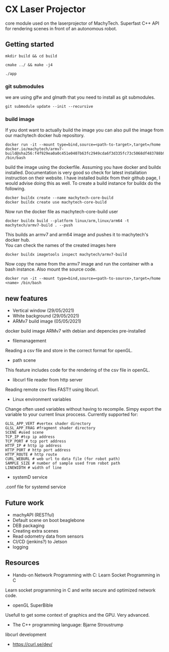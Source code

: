 # CX Laser Projector

core module used on the laserprojector of MachyTech. Superfast C++ API for rendering scenes in front of an autonomous robot.

## Getting started
```
mkdir build && cd build
```
```
cmake ../ && make -j4
```
```
./app
``` 

### git submodules
we are using glfw and glmath that you need to install as git submodules.
```
git submodule update --init --recursive
```

### build image
If you dont want to actually build the image you can also pull the image from our machytech docker hub repository.
```
docker run -it --mount type=bind,source=<path-to-target>,target=/home docker.io/machytech/armv7-build@sha256:f4f929ea0a0c451e0407b63fc2949cda6f3d335fc73c5068df483788b97f85f8 /bin/bash
```
build the image using the dockerfile. Assuming you have docker and buildx installed. Documentation is very good so check for latest installation instruction on their website. I have installed buildx from their github page, I would advise doing this as well.
To create a build instance for buildx do the following.
```
docker buildx create --name machytech-core-build
docker buildx create use machytech-core-build
```
Now run the docker file as machytech-core-build user
```
docker buildx build --platform linux/arm,linux/arm64 -t machytech/armv7-build . --push
```
This builds an armv7 and arm64 image and pushes it to machytech's docker hub.  
You can check the names of the created images here
```
docker buildx imagetools inspect machytech/armv7-build
```
Now copy the name from the armv7 image and run the container with a bash instance. Also mount the source code.
```
docker run -it --mount type=bind,source=<path-to-source>,target=/home <name> /bin/bash
```

## new features
* Vertical window (29/05/2021)
* White background (29/05/2021)
* ARMv7 build image (05/05/2021)

docker build image ARMv7 with debian and depencies pre-installed

* filemanagement

Reading a csv file and store in the correct format for openGL.

* path scene

This feature includes code for the rendering of the csv file in openGL.

* libcurl file reader from http server

Reading remote csv files FAST!! using libcurl. 

* Linux environment variables

Change often used variables without having to recompile. Simpy export the variable to your current linux proccess. Currently supported for:
```
GLSL_APP_VERT #vertex shader directory
GLSL_APP_FRAG #fragment shader directory
SCENE #used scene
TCP_IP #tcp ip address
TCP_PORT # tcp port address
HTTP_IP # http ip address
HTTP_PORT # http port address
HTTP_ROUTE # http route
CURL_WEBURL # web url to data file (for robot path)
SAMPLE_SIZE # number of sample used from robot path
LINEWIDTH # width of line
```
* systemD service

.conf file for systemd service

## Future work

* machyAPI (RESTful)
* Default scene on boot beaglebone
* DEB packaging
* Creating extra scenes
* Read odometry data from sensors
* CI/CD (jenkins?) to Jetson
* logging

## Resources
* Hands-on Network Programming with C: Learn Socket Programming in C

Learn socket programming in C and write secure and optimized network code.

* openGL SuperBible

Usefull to get some context of graphics and the GPU. Very advanced.

* The C++ programming language: Bjarne Stroustrump

libcurl development

* https://curl.se/dev/
